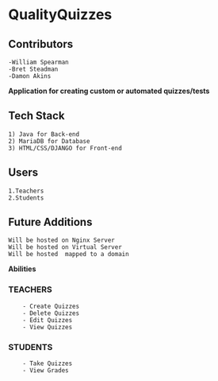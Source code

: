 # QualityQuizzes  
## Contributors
    -William Spearman  
    -Bret Steadman  
    -Damon Akins  
**Application for creating custom or automated quizzes/tests**  
## Tech Stack 
    1) Java for Back-end  
    2) MariaDB for Database  
    3) HTML/CSS/DJANGO for Front-end  
## Users
    1.Teachers  
    2.Students  
## Future Additions
    Will be hosted on Nginx Server  
    Will be hosted on Virtual Server  
    Will be hosted  mapped to a domain  
**Abilities**
### TEACHERS
        - Create Quizzes
        - Delete Quizzes 
        - Edit Quizzes
        - View Quizzes
### STUDENTS
        - Take Quizzes
        - View Grades
